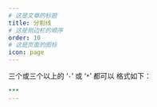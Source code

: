 ```yaml
---
# 这是文章的标题
title: 分割线
# 这是侧边栏的顺序
order: 10
# 这是页面的图标
icon: page
---
```

三个或三个以上的 ‘`-`’ 或 ‘`*`’ 都可以 格式如下：
```yaml
***
---
```

